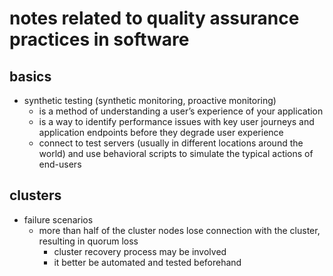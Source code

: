 # notes related to quality assurance practices in software

## basics

- synthetic testing (synthetic monitoring, proactive monitoring)
  - is a method of understanding a user’s experience of your application
  - is a way to identify performance issues with key user journeys and application endpoints before they degrade user experience
  - connect to test servers (usually in different locations around the world) and use behavioral scripts to simulate the typical actions of end-users


## clusters

- failure scenarios
  - more than half of the cluster nodes lose connection with the cluster, resulting in quorum loss
    - cluster recovery process may be involved
    - it better be automated and tested beforehand
